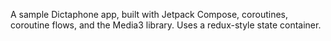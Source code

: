 A sample Dictaphone app, built with Jetpack Compose, coroutines, coroutine flows, and the Media3 library. Uses a redux-style state container.
